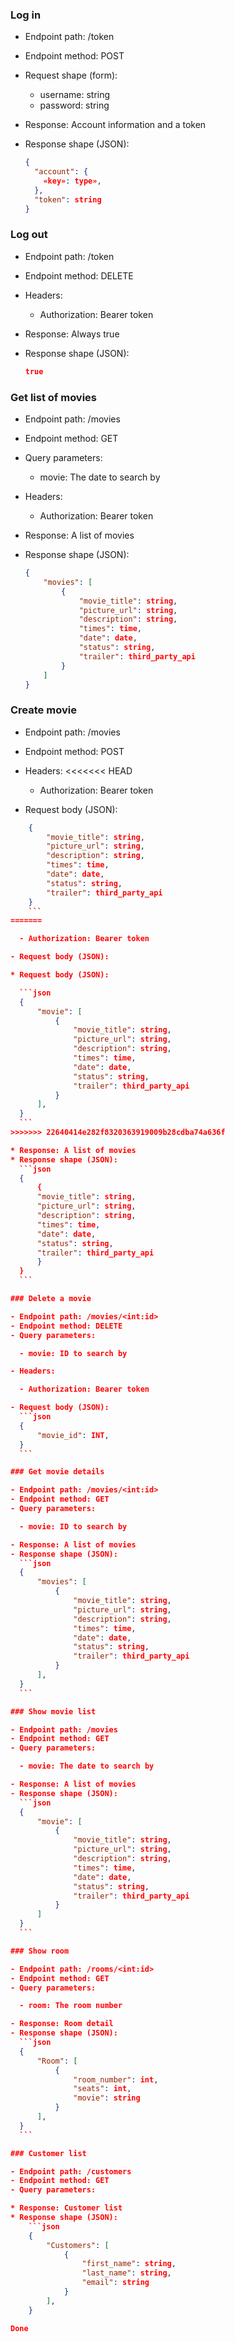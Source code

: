 ### Log in

- Endpoint path: /token
- Endpoint method: POST

- Request shape (form):

  - username: string
  - password: string

- Response: Account information and a token
- Response shape (JSON):
  ```json
  {
    "account": {
      «key»: type»,
    },
    "token": string
  }
  ```

### Log out

- Endpoint path: /token
- Endpoint method: DELETE

- Headers:

  - Authorization: Bearer token

- Response: Always true
- Response shape (JSON):
  ```json
  true
  ```

### Get list of movies

- Endpoint path: /movies
- Endpoint method: GET
- Query parameters:

  - movie: The date to search by

- Headers:

  - Authorization: Bearer token

- Response: A list of movies
- Response shape (JSON):
  ```json
  {
      "movies": [
          {
              "movie_title": string,
              "picture_url": string,
              "description": string,
              "times": time,
              "date": date,
              "status": string,
              "trailer": third_party_api
          }
      ]
  }
  ```

### Create movie

- Endpoint path: /movies
- Endpoint method: POST

- Headers:
  <<<<<<< HEAD

  - Authorization: Bearer token

- Request body (JSON):

````json
    {
        "movie_title": string,
        "picture_url": string,
        "description": string,
        "times": time,
        "date": date,
        "status": string,
        "trailer": third_party_api
    }
    ```
=======

  - Authorization: Bearer token

- Request body (JSON):

* Request body (JSON):

  ```json
  {
      "movie": [
          {
              "movie_title": string,
              "picture_url": string,
              "description": string,
              "times": time,
              "date": date,
              "status": string,
              "trailer": third_party_api
          }
      ],
  }
  ```
>>>>>>> 22640414e282f8320363919009b28cdba74a636f

* Response: A list of movies
* Response shape (JSON):
  ```json
  {
      {
      "movie_title": string,
      "picture_url": string,
      "description": string,
      "times": time,
      "date": date,
      "status": string,
      "trailer": third_party_api
      }
  }
  ```

### Delete a movie

- Endpoint path: /movies/<int:id>
- Endpoint method: DELETE
- Query parameters:

  - movie: ID to search by

- Headers:

  - Authorization: Bearer token

- Request body (JSON):
  ```json
  {
      "movie_id": INT,
  }
  ```

### Get movie details

- Endpoint path: /movies/<int:id>
- Endpoint method: GET
- Query parameters:

  - movie: ID to search by

- Response: A list of movies
- Response shape (JSON):
  ```json
  {
      "movies": [
          {
              "movie_title": string,
              "picture_url": string,
              "description": string,
              "times": time,
              "date": date,
              "status": string,
              "trailer": third_party_api
          }
      ],
  }
  ```

### Show movie list

- Endpoint path: /movies
- Endpoint method: GET
- Query parameters:

  - movie: The date to search by

- Response: A list of movies
- Response shape (JSON):
  ```json
  {
      "movie": [
          {
              "movie_title": string,
              "picture_url": string,
              "description": string,
              "times": time,
              "date": date,
              "status": string,
              "trailer": third_party_api
          }
      ]
  }
  ```

### Show room

- Endpoint path: /rooms/<int:id>
- Endpoint method: GET
- Query parameters:

  - room: The room number

- Response: Room detail
- Response shape (JSON):
  ```json
  {
      "Room": [
          {
              "room_number": int,
              "seats": int,
              "movie": string
          }
      ],
  }
  ```

### Customer list

- Endpoint path: /customers
- Endpoint method: GET
- Query parameters:

* Response: Customer list
* Response shape (JSON):
    ```json
    {
        "Customers": [
            {
                "first_name": string,
                "last_name": string,
                "email": string
            }
        ],
    }

Done
````
